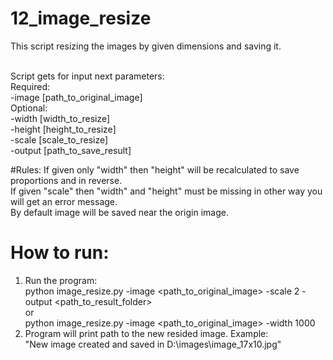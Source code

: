 # 12_image_resize

This script resizing the images by given dimensions and saving it.<br /><br />

Script gets for input next parameters:<br />
Required:<br />
-image [path_to_original_image]<br />
Optional:<br />
-width [width_to_resize]<br />
-height [height_to_resize] <br />
-scale [scale_to_resize] <br />
-output [path_to_save_result] <br />

#Rules:
If given only "width" then "height" will be recalculated to save proportions and in reverse.<br />
If given "scale" then "width" and "height" must be missing in other way you will get an error message.<br />
By default image will be saved near the origin image.<br />

# How to run:<br />
1. Run the program: <br />
python image_resize.py -image \<path_to_original_image\> -scale 2 -output \<path_to_result_folder\> <br />
or <br />
python image_resize.py -image \<path_to_original_image\> -width 1000 <br />
2. Program will print path to the new resided image. Example:<br />
"New image created and saved in D:\images\image_17x10.jpg"


